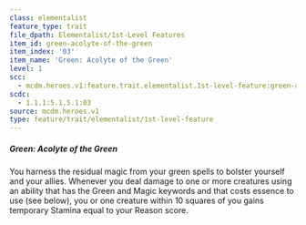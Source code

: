 ```yaml
---
class: elementalist
feature_type: trait
file_dpath: Elementalist/1st-Level Features
item_id: green-acolyte-of-the-green
item_index: '03'
item_name: 'Green: Acolyte of the Green'
level: 1
scc:
  - mcdm.heroes.v1:feature.trait.elementalist.1st-level-feature:green-acolyte-of-the-green
scdc:
  - 1.1.1:5.1.5.1:03
source: mcdm.heroes.v1
type: feature/trait/elementalist/1st-level-feature
---
```


##### Green: Acolyte of the Green

You harness the residual magic from your green spells to bolster yourself and your allies. Whenever you deal damage to one or more creatures using an ability that has the Green and Magic keywords and that costs essence to use (see below), you or one creature within 10 squares of you gains temporary Stamina equal to your Reason score.
